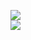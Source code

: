 [![](https://img.shields.io/badge/Made%20With-Github%20Spray-lightgrey.svg?style=for-the-badge&logo=github)](https://github.com/Annihil/github-spray#15674)  
[![](https://i.imgur.com/2DrTn0Z.gif)](https://github.com/Annihil/github-spray)